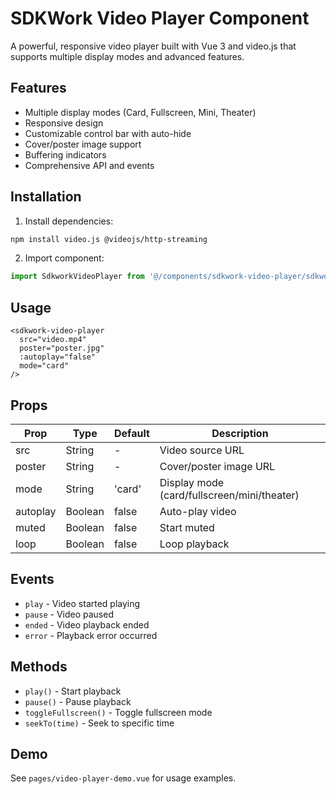 # SDKWork Video Player Component

A powerful, responsive video player built with Vue 3 and video.js that supports multiple display modes and advanced features.

## Features

- Multiple display modes (Card, Fullscreen, Mini, Theater)
- Responsive design
- Customizable control bar with auto-hide
- Cover/poster image support
- Buffering indicators
- Comprehensive API and events

## Installation

1. Install dependencies:
```bash
npm install video.js @videojs/http-streaming
```

2. Import component:
```js
import SdkworkVideoPlayer from '@/components/sdkwork-video-player/sdkwork-video-player.vue'
```

## Usage

```vue
<sdkwork-video-player
  src="video.mp4"
  poster="poster.jpg"
  :autoplay="false"
  mode="card"
/>
```

## Props

| Prop | Type | Default | Description |
|------|------|---------|-------------|
| src | String | - | Video source URL |
| poster | String | - | Cover/poster image URL |
| mode | String | 'card' | Display mode (card/fullscreen/mini/theater) |
| autoplay | Boolean | false | Auto-play video |
| muted | Boolean | false | Start muted |
| loop | Boolean | false | Loop playback |

## Events

- `play` - Video started playing
- `pause` - Video paused
- `ended` - Video playback ended
- `error` - Playback error occurred

## Methods

- `play()` - Start playback
- `pause()` - Pause playback
- `toggleFullscreen()` - Toggle fullscreen mode
- `seekTo(time)` - Seek to specific time

## Demo

See `pages/video-player-demo.vue` for usage examples.